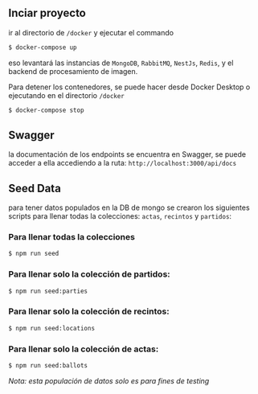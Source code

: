 ## Inciar proyecto

ir al directorio de `/docker` y ejecutar el commando

```bash
$ docker-compose up
```

eso levantará las instancias de `MongoDB`, `RabbitMQ`, `NestJs`, `Redis`, y el backend de procesamiento de imagen.

Para detener los contenedores, se puede hacer desde Docker Desktop o ejecutando en el directorio `/docker`

```bash
$ docker-compose stop
```

## Swagger

la documentación de los endpoints se encuentra en Swagger, se puede acceder a ella accediendo a la ruta:
`http://localhost:3000/api/docs`

## Seed Data
para tener datos populados en la DB de mongo se crearon los siguientes scripts para llenar todas la colecciones: `actas`, `recintos` y `partidos`:

### Para llenar todas la colecciones
```bash
$ npm run seed
```

### Para llenar solo la colección de partidos:
```bash
$ npm run seed:parties
```

### Para llenar solo la colección de recintos:
```bash
$ npm run seed:locations
```

### Para llenar solo la colección de actas:
```bash
$ npm run seed:ballots
```

_Nota: esta populación de datos solo es para fines de testing_
